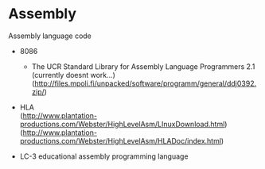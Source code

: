 # Assembly
Assembly language code

* 8086 
  * The UCR Standard Library for Assembly Language Programmers 2.1 (currently doesnt work...) 
    (http://files.mpoli.fi/unpacked/software/programm/general/ddj0392.zip/)

* HLA           
  (http://www.plantation-productions.com/Webster/HighLevelAsm/LInuxDownload.html)
  (http://www.plantation-productions.com/Webster/HighLevelAsm/HLADoc/index.html)

* LC-3 educational assembly programming language